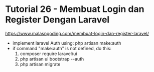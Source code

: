 # Tutorial 26 - Membuat Login dan Register Dengan Laravel
https://www.malasngoding.com/membuat-login-dan-register-laravel/

- implement laravel Auth using:
  php artisan make:auth
- if command "make:auth" is not defined, do this:
  1. composer require laravel/ui
  2. php artisan ui bootstrap --auth
  3. php artisan migrate
